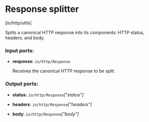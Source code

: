 # Response splitter

[io/http/utils]

Splits a canonical HTTP response into its components: HTTP status, headers, and body.

### Input ports:

* __response__: _`io/http/Response`_

    Receives the canonical HTTP response to be split.



### Output ports:

* __status__: _`io/http/Response`["status"]_



* __headers__: _`io/http/Response`["headers"]_



* __body__: _`io/http/Response`["body"]_



